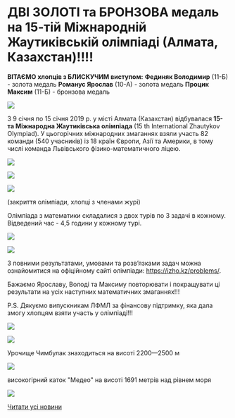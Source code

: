# ДВІ ЗОЛОТІ та БРОНЗОВА медаль на 15-тій Міжнародній Жаутиківській олімпіаді  (Алмата, Казахстан)!!!!

**ВІТАЄМО хлопців з БЛИСКУЧИМ виступом:**
**Фединяк Володимир** (11-Б) - золота медаль
**Романус Ярослав** (10-А) - золота медаль
**Процик Максим** (11-Б) - бронзова медаль


![](/images/blog/дві-золоті-та-бронзова-медаль-на-15-тій-міжнародній/img_20190114_181611.jpg)


З 9 січня по 15 січня 2019 р. у місті Алмата (Казахстан) відбувалася **15-та Міжнародна Жаутиківська олімпіада** (15 th International Zhautykov Olympiad).
У цьогорічних міжнародних змаганнях взяли участь 82 команди (540 учасників) із 18 країн Європи, Азії та Америки, в тому числі команда Львівського фізико-математичного ліцею.


![](/images/blog/дві-золоті-та-бронзова-медаль-на-15-тій-міжнародній/img_20190111_150227.jpg)



![](/images/blog/дві-золоті-та-бронзова-медаль-на-15-тій-міжнародній/img_20190114_163957.jpg)



![](/images/blog/дві-золоті-та-бронзова-медаль-на-15-тій-міжнародній/img_20190114_181224.jpg)


(закриття олімпіади, хлопці з членами журі)

Олімпіада з математики складалися з двох турів по 3 задачі в кожному. Відведений час - 4,5 години у кожному турі.


![](/images/blog/дві-золоті-та-бронзова-медаль-на-15-тій-міжнародній/img_20190114_181623.jpg)



![](/images/blog/дві-золоті-та-бронзова-медаль-на-15-тій-міжнародній/img_20190114_181949.jpg)


З повними результатами, умовами та розв’язками задач можна ознайомитися на офіційному сайті олімпіади: https://izho.kz/problems/.

Бажаємо Ярославу, Володі та Максиму повторювати і покращувати ці результати на усіх наступних математичних змаганнях!!!

P.S. Дякуємо випускникам ЛФМЛ за фінансову підтримку, яка дала змогу хлопцям взяти участь у олімпіаді!!!


![](/images/blog/дві-золоті-та-бронзова-медаль-на-15-тій-міжнародній/img_20190110_154813.jpg)



![](/images/blog/дві-золоті-та-бронзова-медаль-на-15-тій-міжнародній/img_20190114_110212.jpg)


Урочище Чимбулак знаходиться на висоті 2200—2500 м


![](/images/blog/дві-золоті-та-бронзова-медаль-на-15-тій-міжнародній/img_20190114_115012.jpg)


високогірний каток "Медео" на висоті 1691 метрів над рівнем моря


![](/images/blog/дві-золоті-та-бронзова-медаль-на-15-тій-міжнародній/pano_20190114_113012.jpg)



[Читати усі новини](/news)

